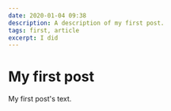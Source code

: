 ```yaml
---
date: 2020-01-04 09:38
description: A description of my first post.
tags: first, article
excerpt: I did 
---
```

# My first post

My first post's text.
